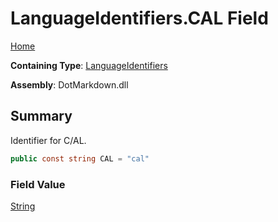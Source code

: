 # LanguageIdentifiers\.CAL Field

[Home](../../../README.md)

**Containing Type**: [LanguageIdentifiers](../README.md)

**Assembly**: DotMarkdown\.dll

## Summary

Identifier for C/AL\.

```csharp
public const string CAL = "cal"
```

### Field Value

[String](https://docs.microsoft.com/en-us/dotnet/api/system.string)

